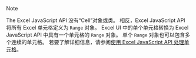 > [!NOTE]
> The Excel JavaScript API 没有“Cell”对象或类。 相反，Excel JavaScript API 将所有 Excel 单元格定义为 `Range` 对象。 Excel UI 中的单个单元格转换为 Excel JavaScript API 中具有一个单元格的 `Range` 对象。 单个 `Range` 对象也可以包含多个连续的单元格。 若要了解详细信息，请参阅[使用 Excel JavaScript API 处理单元格](/office/dev/add-ins/excel/excel-add-ins-cells)。
